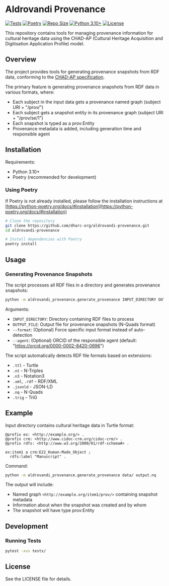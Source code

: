 # Aldrovandi Provenance

[![Tests](https://github.com/dharc-org/aldrovandi-provenance/actions/workflows/run-tests.yml/badge.svg)](https://github.com/dharc-org/aldrovandi-provenance/actions/workflows/run-tests.yml)
[![Poetry](https://img.shields.io/endpoint?url=https://python-poetry.org/badge/v0.json)](https://python-poetry.org/)
[![Repo Size](https://img.shields.io/github/repo-size/dharc-org/aldrovandi-provenance)](https://github.com/dharc-org/aldrovandi-provenance)
[![Python 3.10+](https://img.shields.io/badge/python-3.10+-blue.svg)](https://www.python.org/downloads/)
[![License](https://img.shields.io/badge/License-ISC-blue.svg)](LICENSE)

This repository contains tools for managing provenance information for cultural heritage data using the CHAD-AP (Cultural Heritage Acquisition and Digitisation Application Profile) model.

## Overview

The project provides tools for generating provenance snapshots from RDF data, conforming to the [CHAD-AP specification](https://dharc-org.github.io/chad-ap/current/chad-ap.html).

The primary feature is generating provenance snapshots from RDF data in various formats, where:
- Each subject in the input data gets a provenance named graph (subject URI + "/prov/")
- Each subject gets a snapshot entity in its provenance graph (subject URI + "/prov/se/1")
- Each snapshot is typed as a prov:Entity
- Provenance metadata is added, including generation time and responsible agent

## Installation

Requirements:
- Python 3.10+
- Poetry (recommended for development)

### Using Poetry

If Poetry is not already installed, please follow the installation instructions at [https://python-poetry.org/docs/#installation](https://python-poetry.org/docs/#installation)

```bash
# Clone the repository
git clone https://github.com/dharc-org/aldrovandi-provenance.git
cd aldrovandi-provenance

# Install dependencies with Poetry
poetry install
```

## Usage

### Generating Provenance Snapshots

The script processes all RDF files in a directory and generates provenance snapshots:

```bash
python -m aldrovandi_provenance.generate_provenance INPUT_DIRECTORY OUTPUT_FILE [--format FORMAT] [--agent AGENT_ORCID]
```

Arguments:
- `INPUT_DIRECTORY`: Directory containing RDF files to process
- `OUTPUT_FILE`: Output file for provenance snapshots (N-Quads format)
- `--format`: (Optional) Force specific input format instead of auto-detection
- `--agent`: (Optional) ORCID of the responsible agent (default: "https://orcid.org/0000-0002-8420-0696")

The script automatically detects RDF file formats based on extensions:
- `.ttl` - Turtle
- `.nt` - N-Triples
- `.n3` - Notation3
- `.xml`, `.rdf` - RDF/XML
- `.jsonld` - JSON-LD
- `.nq` - N-Quads
- `.trig` - TriG

## Example

Input directory contains cultural heritage data in Turtle format:

```turtle
@prefix ex: <http://example.org/> .
@prefix crm: <http://www.cidoc-crm.org/cidoc-crm/> .
@prefix rdfs: <http://www.w3.org/2000/01/rdf-schema#> .

ex:item1 a crm:E22_Human-Made_Object ;
  rdfs:label "Manuscript" .
```

Command:
```bash
python -m aldrovandi_provenance.generate_provenance data/ output.nq
```

The output will include:
- Named graph `<http://example.org/item1/prov/>` containing snapshot metadata
- Information about when the snapshot was created and by whom
- The snapshot will have type prov:Entity

## Development

### Running Tests

```bash
pytest -xvs tests/
```

## License

See the LICENSE file for details. 
